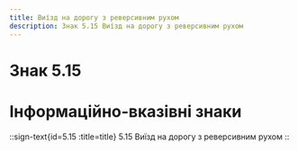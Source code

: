 ```yaml
---
title: Виїзд на дорогу з реверсивним рухом
description: Знак 5.15 Виїзд на дорогу з реверсивним рухом
---
```

# Знак 5.15
# Інформаційно-вказівні знаки
::sign-text{id=5.15 :title=title}
5.15 Виїзд на дорогу з реверсивним рухом
::
